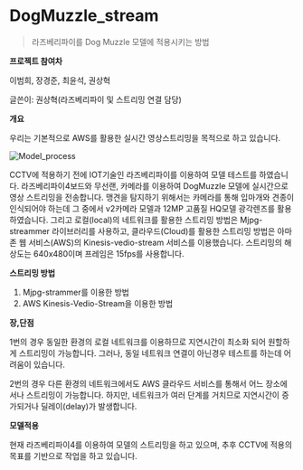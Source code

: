 # DogMuzzle_stream
>라즈베리파이를 Dog Muzzle 모델에 적용시키는 방법

**프로젝트 참여차**

이범희, 장경준, 최윤석, 권상혁

글쓴이: 권상혁(라즈베리파이 및 스트리밍 연결 담당)

**개요**

우리는 기본적으로 AWS를 활용한 실시간 영상스트리밍을 목적으로 하고 있습니다.

![Model_process](https://user-images.githubusercontent.com/77596373/132941803-f53b7b77-4ada-4104-bb36-279f4900fcbb.PNG)


CCTV에 적용하기 전에 IOT기술인 라즈베리파이를 이용하여 모델 테스트를 하였습니다. 라즈베리파이4보드와 무선랜, 카메라를 이용하여 DogMuzzle 모델에 실시간으로 영상 스트리밍을 전송합니다. 맹견을 탐지하기 위해서는 카메라를 통해 입마개와 견종이 인식되어야 하는데 그 중에서 v2카메라 모델과 12MP 고품질 HQ모델 광각렌즈를 활용하였습니다. 그리고 로컬(local)의 네트워크를 활용한 스트리밍 방법은 Mjpg-streammer 라이브러리를 사용하고, 클라우드(Cloud)를 활용한 스트리밍 방법은 아마존 웹 서비스(AWS)의 Kinesis-vedio-stream 서비스를 이용했습니다. 스트리밍의 해상도는 640x480이며 프레임은 15fps를 사용합니다.



**스트리밍 방법**
1. Mjpg-strammer를 이용한 방법
2. AWS Kinesis-Vedio-Stream을 이용한 방법

**장,단점**

1번의 경우 동일한 환경의 로컬 네트워크를 이용하므로 지연시간이 최소화 되어 원할하게 스트리밍이 가능합니다.
그러나, 동일 네트워크 연결이 아닌경우 테스트를 하는데 어려움이 있습니다.

2번의 경우 다른 환경의 네트워크에서도 AWS 클라우드 서비스를 통해서 어느 장소에서나 스트리밍이 가능합니다.
하지만, 네트워크가 여러 단계를 거치므로 지연시간이 증가되거나 딜레이(delay)가 발생합니다.

**모델적용**

현재 라즈베리파이4를 이용하여 모델의 스트리밍을 하고 있으며, 추후 CCTV에 적용의 목표를 기반으로 작업을 하고 있습니다.



